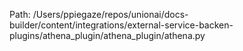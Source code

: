 Path: /Users/ppiegaze/repos/unionai/docs-builder/content/integrations/external-service-backen-plugins/athena_plugin/athena_plugin/athena.py